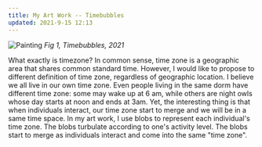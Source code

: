 ```yaml
---
title: My Art Work -- Timebubbles
updated: 2021-9-15 12:13
---
```


![Painting](/blog/assets/timebubbles.gif)
*Fig 1, Timebubbles, 2021*

What exactly is timezone? In common sense, time zone is a geographic area that shares common standard time. However, I would like to propose to different definition of time zone, regardless of geographic location. I believe we all live in our own time zone. Even people living in the same dorm have different time zone: some may wake up at 6 am, while others are night owls whose day starts at noon and ends at 3am. Yet, the interesting thing is that when individuals interact, our time zone start to merge and we will be in a same time space. In my art work, I use blobs to represent each individual's time zone. The blobs turbulate according to one's activity level. The blobs start to merge as individuals interact and come into the same "time zone".
